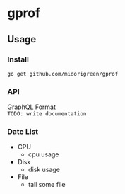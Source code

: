 # gprof

## Usage

### Install
```
go get github.com/midorigreen/gprof
```

### API
GraphQL Format  
`TODO: write documentation`

### Date List
- CPU
	- cpu usage
- Disk
	- disk usage
- File
	- tail some file
